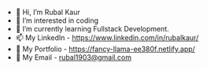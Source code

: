- 👋 Hi, I’m Rubal Kaur
- 🧐 I’m interested in coding
- 🌱 I’m currently learning Fullstack Development.
- 📫 My LinkedIn - https://www.linkedin.com/in/rubalkaur/
- 💼 My Portfolio - https://fancy-llama-ee380f.netlify.app/
- 📧 My Email - rubal1903@gmail.com


<!---
rubalkaur1903/rubalkaur1903 is a ✨ special ✨ repository because its `README.md` (this file) appears on your GitHub profile.
You can click the Preview link to take a look at your changes.
--->
